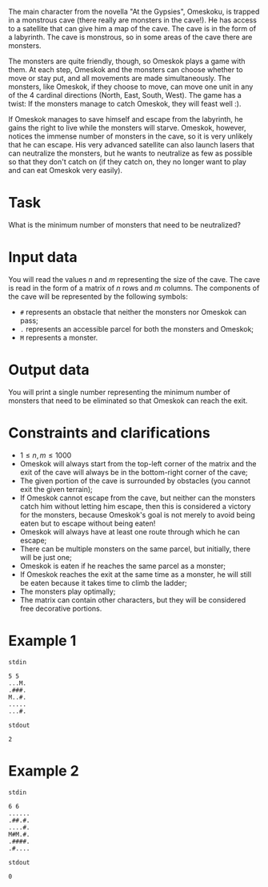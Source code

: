 The main character from the novella "At the Gypsies", Omeskoku, is trapped in a monstrous cave (there really are monsters in the cave!). He has access to a satellite that can give him a map of the cave. The cave is in the form of a labyrinth. The cave is monstrous, so in some areas of the cave there are monsters.

The monsters are quite friendly, though, so Omeskok plays a game with them. At each step, Omeskok and the monsters can choose whether to move or stay put, and all movements are made simultaneously. The monsters, like Omeskok, if they choose to move, can move one unit in any of the 4 cardinal directions (North, East, South, West). The game has a twist: If the monsters manage to catch Omeskok, they will feast well :).

If Omeskok manages to save himself and escape from the labyrinth, he gains the right to live while the monsters will starve. Omeskok, however, notices the immense number of monsters in the cave, so it is very unlikely that he can escape. His very advanced satellite can also launch lasers that can neutralize the monsters, but he wants to neutralize as few as possible so that they don't catch on (if they catch on, they no longer want to play and can eat Omeskok very easily).

# Task

What is the minimum number of monsters that need to be neutralized?

# Input data

You will read the values $n$ and $m$ representing the size of the cave. The cave is read in the form of a matrix of $n$ rows and $m$ columns.
The components of the cave will be represented by the following symbols:
- `#` represents an obstacle that neither the monsters nor Omeskok can pass;
- `.` represents an accessible parcel for both the monsters and Omeskok;
- `M` represents a monster.

# Output data

You will print a single number representing the minimum number of monsters that need to be eliminated so that Omeskok can reach the exit.

# Constraints and clarifications

- $1 \le n,m \le 1000$
- Omeskok will always start from the top-left corner of the matrix and the exit of the cave will always be in the bottom-right corner of the cave;
- The given portion of the cave is surrounded by obstacles (you cannot exit the given terrain);
- If Omeskok cannot escape from the cave, but neither can the monsters catch him without letting him escape, then this is considered a victory for the monsters, because Omeskok's goal is not merely to avoid being eaten but to escape without being eaten!
- Omeskok will always have at least one route through which he can escape;
- There can be multiple monsters on the same parcel, but initially, there will be just one;
- Omeskok is eaten if he reaches the same parcel as a monster;
- If Omeskok reaches the exit at the same time as a monster, he will still be eaten because it takes time to climb the ladder;
- The monsters play optimally;
- The matrix can contain other characters, but they will be considered free decorative portions.

# Example 1

`stdin`

```
5 5
...M.
.###.
M..#.
.....
...#.
```

`stdout`

```
2
```

# Example 2

`stdin`

```
6 6
......
.##.#.
....#.
M#M.#.
.####.
.#....
```

`stdout`

```
0
```